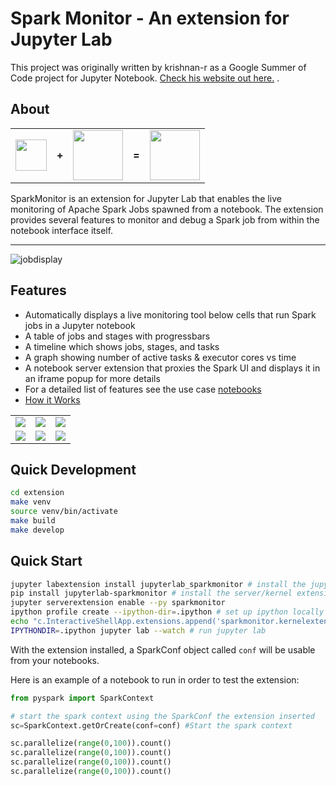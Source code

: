 # Spark Monitor - An extension for Jupyter Lab

This project was originally written by krishnan-r as a Google Summer of Code project for Jupyter Notebook. [Check his website out here.](https://krishnan-r.github.io/sparkmonitor/) .

## About

<table>
<tr>
<td><a href="http://jupyter.org/"><img src="https://user-images.githubusercontent.com/6822941/29750386-872556fe-8b5c-11e7-95e1-42b12d709017.png" height="50"/></a></td>
<td><b>+</b></td>
<td><a href="https://spark.apache.org/"><img src="https://user-images.githubusercontent.com/6822941/29750352-e9807b36-8b5b-11e7-929a-249f56c7cf79.png" height="80"/></a></td>
<td><b>=</b></td>
<td><a href="https://user-images.githubusercontent.com/6822941/29601568-d5e42934-87f9-11e7-9780-3cd3a0d8d86b.png" title="The SparkMonitor Extension."><img src="https://user-images.githubusercontent.com/6822941/29601568-d5e42934-87f9-11e7-9780-3cd3a0d8d86b.png" height="80"/></a></td>
</tr>
</table>
SparkMonitor is an extension for Jupyter Lab that enables the live monitoring of Apache Spark Jobs spawned from a notebook. The extension provides several features to monitor and debug a Spark job from within the notebook interface itself. <br>

---

![jobdisplay](https://user-images.githubusercontent.com/6822941/29753710-ff8849b6-8b94-11e7-8f9c-bdc59bf72143.gif)

## Features

- Automatically displays a live monitoring tool below cells that run Spark jobs in a Jupyter notebook
- A table of jobs and stages with progressbars
- A timeline which shows jobs, stages, and tasks
- A graph showing number of active tasks & executor cores vs time
- A notebook server extension that proxies the Spark UI and displays it in an iframe popup for more details
- For a detailed list of features see the use case [notebooks](https://krishnan-r.github.io/sparkmonitor/#common-use-cases-and-tests)
- [How it Works](https://krishnan-r.github.io/sparkmonitor/how.html)

<table>
<tr>
<td><a href="https://user-images.githubusercontent.com/6822941/29601990-d6256a1e-87fb-11e7-94cb-b4418c61d221.png" title="Jobs and stages started from a cell."><img src="https://user-images.githubusercontent.com/6822941/29601990-d6256a1e-87fb-11e7-94cb-b4418c61d221.png"></a></td>
<td><a href="https://user-images.githubusercontent.com/6822941/29601769-d8e82a26-87fa-11e7-9b0e-91b1414e7821.png" title="A graph of the number of active tasks and available executor cores."><img src="https://user-images.githubusercontent.com/6822941/29601769-d8e82a26-87fa-11e7-9b0e-91b1414e7821.png" ></a></td>
<td><a href="https://user-images.githubusercontent.com/6822941/29601776-d919dae4-87fa-11e7-8939-a6c0d0072d90.png" title="An event timeline with jobs, stages and tasks across various executors. The tasks are split into various coloured phases, providing insight into the nature of computation."><img src="https://user-images.githubusercontent.com/6822941/29601776-d919dae4-87fa-11e7-8939-a6c0d0072d90.png"></a></td>
</tr>
<tr>
<td><a href="https://user-images.githubusercontent.com/6822941/29750236-be1f6b0c-8b59-11e7-9a36-92e04e3bf05b.png" title="The Spark web UI as a popup within the notebook interface."><img src="https://user-images.githubusercontent.com/6822941/29750236-be1f6b0c-8b59-11e7-9a36-92e04e3bf05b.png" ></a></td>
<td><a href="https://user-images.githubusercontent.com/6822941/29750177-ea2c18b8-8b58-11e7-955e-69ecf33a6284.png" title="Details of a task."><img src="https://user-images.githubusercontent.com/6822941/29750177-ea2c18b8-8b58-11e7-955e-69ecf33a6284.png" ></a></td>
<td><a href="https://user-images.githubusercontent.com/6822941/29601997-d6533840-87fb-11e7-90ce-daa0fe73b9e5.png" title="An event timeline."><img src="https://user-images.githubusercontent.com/6822941/29601997-d6533840-87fb-11e7-90ce-daa0fe73b9e5.png"></a></td>
</tr>
</table>

## Quick Development

```bash
cd extension
make venv
source venv/bin/activate
make build
make develop
```

## Quick Start

```bash
jupyter labextension install jupyterlab_sparkmonitor # install the jupyterlab extension
pip install jupyterlab-sparkmonitor # install the server/kernel extension
jupyter serverextension enable --py sparkmonitor
ipython profile create --ipython-dir=.ipython # set up ipython locally
echo "c.InteractiveShellApp.extensions.append('sparkmonitor.kernelextension')" >>  .ipython/profile_default/ipython_kernel_config.py
IPYTHONDIR=.ipython jupyter lab --watch # run jupyter lab
```

With the extension installed, a SparkConf object called `conf` will be usable from your notebooks.

Here is an example of a notebook to run in order to test the extension:

```python
from pyspark import SparkContext

# start the spark context using the SparkConf the extension inserted
sc=SparkContext.getOrCreate(conf=conf) #Start the spark context

sc.parallelize(range(0,100)).count()
sc.parallelize(range(0,100)).count()
sc.parallelize(range(0,100)).count()
sc.parallelize(range(0,100)).count()
```
